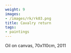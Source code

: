 ```yaml
---
weight: 9
images:
- /images/rk/rk03.png
title: Cavalry return
tags:
- paintings
---
```

Oil on canvas, 70x110cm, 2011
